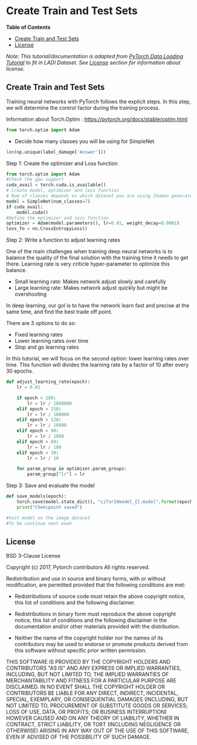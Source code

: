 # Create Train and Test Sets

**Table of Contents**

- [Create Train and Test Sets](#create-train-and-test-sets)
- [License](#License)

*Note: This tutorial/documentation is adapted from [PyTorch Data Loading Tutorial](https://pytorch.org/tutorials/beginner/data_loading_tutorial.html) to fit in LADI Dataset.  See [License](#License) section for information about license.*
## Create Train and Test Sets

Training neural networks with PyTorch follows the explicit steps. In this step, we will determine the control factor during the training process. 

Information about Torch.Optim : https://pytorch.org/docs/stable/optim.html

```python
from torch.optim import Adam
```
* Decide how many classes you will be using for SimpleNet
```python
len(np.unique(label_damage['Answer']))
```
Step 1: Create the optimizer and Loss function
```python 
from torch.optim import Adam
#Check the gpu support
cuda_avail = torch.cuda.is_available()
# Create model, optimizer and loss function
# Num of classes depends on which dataset you are using [Human generated label: disaster]
model = SimpleNet(num_classes=7)
if cuda_avail:
    model.cuda()
#Define the optimizer and loss function
optimizer = Adam(model.parameters(), lr=0.01, weight_decay=0.0001)
loss_fn = nn.CrossEntropyLoss()
```

Step 2: Write a function to adjust learning rates

One of the main challenges when training deep neural networks is to balance the quality of the final solution with the training time it needs to get there. Learning rate is very criticle hyper-parameter to optimize this balance. 

- Small learning rate: Makes network adjust slowly and carefully
- Large learning rate: Makes network adjust quickly but might be overshooting

In deep learning, our gol is to have the network learn fast and precise at the same time, and find the best trade off point.

There are 3 options to do so:
- Fixed learning rates
- Lower learning rates over time
- Stop and go learning rates

In this tutorial, we will focus on the second option: lower learning rates over time. This function will divides the learning rate by a factor of 10 after every 30 epochs.
```python 
def adjust_learning_rate(epoch):
    lr = 0.01

    if epoch > 180:
        lr = lr / 1000000
    elif epoch > 150:
        lr = lr / 100000
    elif epoch > 120:
        lr = lr / 10000
    elif epoch > 90:
        lr = lr / 1000
    elif epoch > 60:
        lr = lr / 100
    elif epoch > 30:
        lr = lr / 10

    for param_group in optimizer.param_groups:
        param_group["lr"] = lr
```
Step 3: Save and evaluate the model
```python
def save_models(epoch):
    torch.save(model.state_dict(), "cifar10model_{}.model".format(epoch))
    print("Chekcpoint saved")
```
```python
#test model on the image dataset
#To be continue next week
```



## License

BSD 3-Clause License

Copyright (c) 2017, Pytorch contributors
All rights reserved.

Redistribution and use in source and binary forms, with or without
modification, are permitted provided that the following conditions are met:

* Redistributions of source code must retain the above copyright notice, this
  list of conditions and the following disclaimer.

* Redistributions in binary form must reproduce the above copyright notice,
  this list of conditions and the following disclaimer in the documentation
  and/or other materials provided with the distribution.

* Neither the name of the copyright holder nor the names of its
  contributors may be used to endorse or promote products derived from
  this software without specific prior written permission.

THIS SOFTWARE IS PROVIDED BY THE COPYRIGHT HOLDERS AND CONTRIBUTORS "AS IS"
AND ANY EXPRESS OR IMPLIED WARRANTIES, INCLUDING, BUT NOT LIMITED TO, THE
IMPLIED WARRANTIES OF MERCHANTABILITY AND FITNESS FOR A PARTICULAR PURPOSE ARE
DISCLAIMED. IN NO EVENT SHALL THE COPYRIGHT HOLDER OR CONTRIBUTORS BE LIABLE
FOR ANY DIRECT, INDIRECT, INCIDENTAL, SPECIAL, EXEMPLARY, OR CONSEQUENTIAL
DAMAGES (INCLUDING, BUT NOT LIMITED TO, PROCUREMENT OF SUBSTITUTE GOODS OR
SERVICES; LOSS OF USE, DATA, OR PROFITS; OR BUSINESS INTERRUPTION) HOWEVER
CAUSED AND ON ANY THEORY OF LIABILITY, WHETHER IN CONTRACT, STRICT LIABILITY,
OR TORT (INCLUDING NEGLIGENCE OR OTHERWISE) ARISING IN ANY WAY OUT OF THE USE
OF THIS SOFTWARE, EVEN IF ADVISED OF THE POSSIBILITY OF SUCH DAMAGE.
